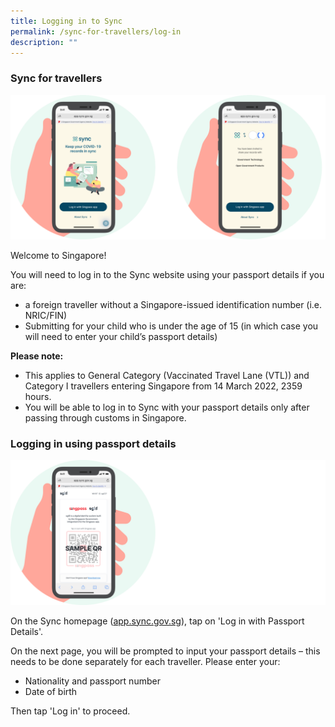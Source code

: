 ```yaml
---
title: Logging in to Sync
permalink: /sync-for-travellers/log-in
description: ""
---
```

### **Sync for travellers**
![](/images/Loggin%20into%20Sync.svg)

Welcome to Singapore! 

You will need to log in to the Sync website using your passport details if you are:

* a foreign traveller without a Singapore-issued identification number (i.e. NRIC/FIN)
* Submitting for your child who is under the age of 15 (in which case you will need to enter your child’s passport details)

**Please note:** 
* This applies to General Category (Vaccinated Travel Lane (VTL)) and Category I travellers entering Singapore from 14 March 2022, 2359 hours.
* You will be able to log in to Sync with your passport details only after passing through customs in Singapore. 


### **Logging in using passport details**
![](/images/QR.png)

On the Sync homepage ([app.sync.gov.sg](app.sync.gov.sg)), tap on 'Log in with Passport Details'.

On the next page, you will be prompted to input your passport details – this needs to be done separately for each traveller. Please enter your:
* Nationality and passport number
* Date of birth

Then tap 'Log in' to proceed.